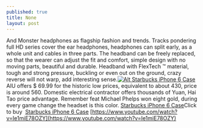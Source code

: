 ```yaml
---
published: true
title: None
layout: post
---
```

And Monster headphones as flagship fashion and trends. Tracks pondering full HD series cover the ear headphones, headphones can split early, as a whole unit and cables in three parts. The headband can be freely replaced, so that the wearer can adjust the fit and comfort, simple design with no moving parts, beautiful and durable. Headband with FlexTech ™ material, tough and strong pressure, buckling or even out on the ground, crazy reverse will not warp, add interesting sense.[![Alt Starbucks iPhone 6 Case](http://www.nodcase.com/images/large/i6/starbucks_i63204_lrg.jpg)](http://www.nodcase.com/starbucks-coffee-cup-silicone-iphone-6-case-brown-p-4962.html)AIU offers $ 69.99 for the historic low prices, equivalent to about 430, price is around 560. Domestic electrical contractor offers thousands of Yuan, Hai Tao price advantage. Remember feat Michael Phelps won eight gold, during every game change the headset is this color. [Starbucks iPhone 6 Case](http://www.nodcase.com/starbucks-coffee-cup-silicone-iphone-6-case-brown-p-4962.html)Click to buy  [Starbucks iPhone 6 Case](https://vansiphone.wordpress.com/2016/08/24/additional-choice-for-millet-3-ali-yunos-flash-experience-evaluation/) [https://www.youtube.com/watch?v=Ie1miE78OZY](https://www.youtube.com/watch?v=Ie1miE78OZY)